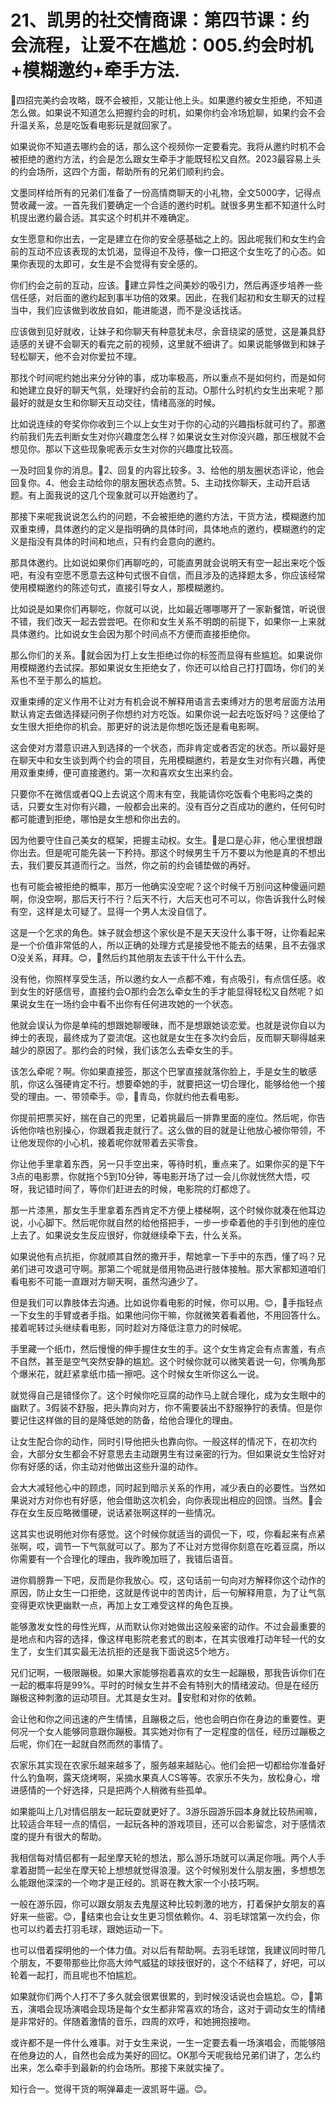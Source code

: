 # 21、凯男的社交情商课：第四节课：约会流程，让爱不在尴尬：005.约会时机+模糊邀约+牵手方法.

🎼四招完美约会攻略，既不会被拒，又能让他上头。如果邀约被女生拒绝，不知道怎么做。如果说不知道怎么把握约会的时机，如果你约会冷场尬聊，如果约会不会升温关系，总是吃饭看电影玩是就回家了。

如果说你不知道去哪约会的话，那么这个视频你一定要看完。我将从邀约时机不会被拒绝的邀约方法，约会是怎么跟女生牵手才能既轻松又自然。2023最容易上头的约会场所，这四个方面，帮助所有的兄弟们顺利约会。

文墨同样给所有的兄弟们准备了一份高情商聊天的小礼物，全文5000字，记得点赞收藏一波。一首先我们要确定一个合适的邀约时机。就很多男生都不知道什么时机提出邀约最合适。其实这个时机并不难确定。

女生愿意和你出去，一定是建立在你的安全感基础之上的。因此呢我们和女生约会前的互动不应该表现的太饥渴，显得迫不及待，像一口把这个女生吃了的心态。如果你表现的太即可，女生是不会觉得有安全感的。

你们约会之前的互动，应该。🎼建立异性之间美妙的吸引力，然后再逐步培养一些信任感，对后面的邀约起到事半功倍的效果。因此，在我们起初和女生聊天的过程当中，我们应该做到收放自如，能进能退，而不是没话找话。

应该做到见好就收，让妹子和你聊天有种意犹未尽，余音绕梁的感觉，这是兼具舒适感的关键不会聊天的看完之前的视频，这里就不细讲了。如果说能够做到和妹子轻松聊天，他不会对你爱拉不理。

那找个时间呢约她出来分分钟的事，成功率极高，所以重点不是如何约，而是如何和她建立良好的聊天气氛，处理好约会前的互动。O那什么时机约女生出来呢？那最好的就是女生和你聊天互动交往，情绪高涨的时候。

比如说连续的夸奖你你收到三个以上女生对于你的心动的兴趣指标就可约了。那邀约前我们先去判断女生对你兴趣度怎么样？如果说女生对你没兴趣，那压根就不会想见你。那以下这些现象呢表示女生对你的兴趣度比较高。

一及时回复你的消息。🎼2、回复的内容比较多。3、给他的朋友圈状态评论，他会回复你。4、他会主动给你的朋友圈状态点赞。5、主动找你聊天，主动开启话题。有上面我说的这几个现象就可以开始邀约了。

那接下来呢我说说怎么约的问题，不会被拒绝的邀约方法，干货方法，模糊邀约加双重束缚，具体邀约的定义是指明确的具体时间，具体地点的邀约，模糊邀约的定义是指没有具体的时间和地点，只有约会意向的邀约。

那具体邀约。比如说如果你们再聊吃的，可能直男就会说明天有空一起出来吃个饭吧，有没有空愿不愿意去这种句式很不自信，而且涉及的选择题太多，你应该经常使用模糊邀约的陈述句式，直接引导女人，那模糊邀约。

比如说是如果你们再聊吃，你就可以说，比如最近哪哪哪开了一家新餐馆，听说很不错，我们改天一起去尝尝吧。在你和女生关系不明朗的前提下，如果你一上来就具体邀约。比如说女生会因为那个时间点不方便而直接拒绝你。

那么你们的关系。🎼就会因为打上女生拒绝过你的标签而显得有些尴尬。如果说你用模糊邀约去试探。那如果说女生拒绝女了，你还可以给自己打打圆场，你们的关系也不至于那么的尴尬。

双重束缚的定义作用不让对方有机会说不解释用语言去束缚对方的思考层面方法用默认肯定去做选择疑问例子你想约对方吃饭。如果你说一起去吃饭好吗？这便给了女生很大拒绝你的机会。那更好的说法是你想吃饭还是看电影啊。

这会使对方潜意识进入到选择的一个状态，而非肯定或者否定的状态。所以最好是在聊天中和女生谈到两个约会的项目，先用模糊邀约，若是女生对你有兴趣，再使用双重束缚，便可直接邀约。第一次和喜欢女生出来约会。

只要你不在微信或者QQ上去说这个周末有空，我能请你吃饭看个电影吗之类的话，只要女生对你有兴趣，一般都会出来的。没有百分之百成功的邀约，任何句时都可能遭到拒绝，哪怕是女生想和你出去的。

因为他要守住自己美女的框架，把握主动权。女生。🎼是口是心非，他心里很想跟你出去。但是呢可能先装一下矜持。那这个时候男生千万不要以为他是真的不想出去，我们要反其道而行之。当然，你之前的约会铺垫做的再好。

也有可能会被拒绝的概率，那万一他确实没空呢？这个时候千万别问这种傻逼问题啊，你没空啊，那后天行不行？后天不行，大后天也可不可以，你告诉我什么时候有空，这样是太可疑了。显得一个男人太没自信了。

这是一个乞求的角色。妹子就会想这个家伙是不是天天没什么事干呀，让你看起来是一个价值非常低的人，所以正确的处理方式是接受他不能去的结果，且不去强求O没关系，拜拜。😊，🎼然后约其他朋友去该干什么干什么去。

没有他，你照样享受生活，所以邀约女人一点都不难，有点吸引，有点信任感。收到女生的好感信号，直接约会O那约会怎么牵女生的手才能显得轻松又自然呢？如果说女生在一场约会中看不出你有任何进攻她的一个状态。

他就会误认为你是单纯的想跟她聊暧昧，而不是想跟她谈恋爱。也就是说你自以为绅士的表现，最终成为了耍流氓。这也就是女生在多次约会后，反而聊天聊得越来越少的原因了。那约会的时候，我们该怎么去牵女生的手。

该怎么牵呢？啊。你如果直接签，那这个巴掌直接就落你脸上，手是女生的敏感肌，你这么强硬肯定不行。想要牵她的手，就要把这一切合理化，能够给他一个接受的理由。一、带领牵手。😡，🎼青岛，你就约他去看电影。

你提前把票买好，揣在自己的兜里，记着挑最后一排靠里面的座位。然后呢，你告诉他你啥也别操心，你跟着我走就行了。这么做的目的就是让他放心被你带领，不让他发现你的小心机，接着呢你就带着去买零食。

你让他手里拿着东西，另一只手空出来，等待时机，重点来了。如果你买的是下午3点的电影票，你就拖个5到10分钟，等电影开场了过一会儿你就恍然大悟，哎呀，我记错时间了，等你们赶进去的时候，电影院的灯都熄了。

那一片漆黑，那女生手里拿着东西肯定不方便上楼梯啊，这个时候你就凑在他耳边说，小心脚下。然后呢你就自然的给他搭把手，一步一步牵着他的手引到他的座位上去了。如果说女生反应很好，你就继续牵下去，什么关系。

如果说他有点抗拒，你就顺其自然的撒开手，帮她拿一下手中的东西，懂了吗？兄弟们进可攻退可守啊。那第二个呢就是借用物品进行肢体接触。那大家都知道咱们看电影不可能一直跟对方聊天啊，虽然沟通少了。

但是我们可以靠肢体去沟通。比如说你看电影的时候，你可以用。😊，🎼手指轻点一下女生的手臂或者手指。如果他问你干嘛，你就微笑着看着他，不用回答什么。接着呢转过头继续看电影，同时趁对方降低注意力的时候呢。

手里藏一个纸巾，然后慢慢的伸手握住女生的手。这个女生肯定会有点害羞，有点不自然，甚至是空气突然安静的尴尬。这个时候你就可以微笑着说一句，你嘴角那个爆米花，就赶紧拿纸巾插一擦吧。这个时候女生听你这么一说。

就觉得自己是错怪你了。这个时候你吃豆腐的动作马上就合理化，成为女生眼中的幽默了。3假装不舒服，把头靠向对方，你不需要装出不舒服狰狞的表情。但是你要记住这样做的目的是降低她的防备，给他合理化的理由。

让女生配合你的动作，同时引导他把头也靠向你。一般这样的情况下，在初次约会，大部分女生都会不好意思去主动跟男生有过亲密的行为。但如果说女生恰好对你有好感的话，你主动对他做出这些升温的动作。

会大大减轻他心中的顾虑，同时起到暗示关系的作用，减少表白的必要性。当然如果说对方对你也有好感，他会借助这次机会，向你表现出相应的回馈。当然。🎼会存在女生反应略微僵硬，说话紧张啊这样的一些情况。

这其实也说明他对你有感觉。这个时候你就适当的调侃一下，哎，你看起来有点紧张啊，哎，调节一下气氛就可以了。那为了不让对方觉得你刻意在吃着豆腐，所以你需要有一个合理化的理由，我昨晚加班了，我错后语音。

进你肩膀靠一下吧，反而是你我放心。哎，这句话前一句向对方解释你这个动作的原因，防止女生一口拒绝，这就是传说中的苦肉计，后一句解释用意，为了让气氛变得更欢快更幽默一点，再加上女工难受这样的角色互换。

能够激发女性的母性光辉，从而默认你对她做出这般亲密的动作。不过会最重要的是地点和内容的选择，像这样电影院老套式的剧本，在其实很难打动年轻一代的女生了，女生们其实最无法抗拒的还是我下面说这5个地方。

兄们记啊，一极限蹦极。如果大家能够抱着喜欢的女生一起蹦极，那我告诉你们在一起的概率将是99%。平时的时候女生并不会有特别大的情绪波动。但是在经历蹦极这种刺激的运动项目。尤其是女生对。🎼安慰和对你的依赖。

会让他和你之间迅速的产生情愫，且蹦极之后，他也会明白你在身边的重要性。更何况一个女人能够同意跟你蹦极。其实她对你有了一定程度的信任，经历过蹦极之后呢，你们在一起就自然而然的事情了。

农家乐其实现在农家乐越来越多了，服务越来越贴心。他们会把一切都给你准备好什么钓鱼啊，露天烧烤啊，采摘水果真人CS等等。农家乐不失为，放松身心，增进感情的一个好选择，只是把两个人稍微有些孤单。

如果能叫上几对情侣朋友一起玩耍就更好了。3游乐园游乐园本身就比较热闹嘛，比较适合年轻一点的情侣，一起玩各种的游戏项目，还可以合影留念，对于感情浓度的提升有很大的帮助。

我相信每对情侣都有一起坐摩天轮的想法，那么游乐场就可以满足你哦。两个人手拿着甜筒一起坐在摩天轮上想想就觉得浪漫。这个时候别发什么朋友圈，多想想怎么能跟他深深的一个吻才是正经的。凯哥在教大家一个小技巧啊。

一般在游乐园，你可以跟女朋友去鬼屋这种比较刺激的地方，打着保护女朋友的喜好来一些密。😊，🎼结束也会让女生更习惯依赖你。4、羽毛球馆第一次约会，你也可以约着去打羽毛球，跟她运动一下。

也可以借着探明他的一个体力值。对以后有帮助啊。去羽毛球馆，我建议同时带几个朋友，不要带那些比你高大帅气威猛的球技很好的，这个不结释了，好吧，可以轮着一起打，而且呢也不怕尴尬。

如果就你们两个人打不了多久就会很累很累的，到时候没话说也会尴尬。😊，🎼第五，演唱会现场演唱会现场是每个女生都非常喜欢的场合，这对于调动女生的情绪是非常好的。伴随着激情的音乐，四周的欢呼，和她拥抱接吻。

或许都不是一件什么难事。对于女生来说，一生一定要去看一场演唱会，而能够陪在他身边的人，自然也会成为美好的回忆。OK那今天呢我给兄弟们讲了，怎么约出来，怎么牵手到最新的约会场所。那接下来就实操了。

知行合一。觉得干货的啊弹幕走一波凯哥牛逼。😊。